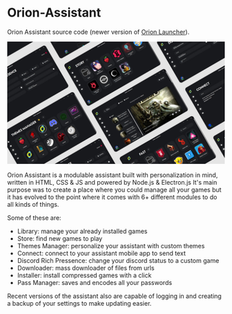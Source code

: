 # Orion-Assistant
Orion Assistant source code (newer version of [Orion Launcher](https://github.com/BOTPanzer/Orion-Launcher)).

<img src="https://github.com/BOTPanzer/Pancoverse/blob/main/Data/Images/Projects/assPC.jpg">

Orion Assistant is a modulable assistant built with personalization in mind, written in HTML, CSS & JS and powered by Node.js & Electron.js
It's main purpose was to create a place where you could manage all your games but it has evolved to the point where it comes with 6+ different modules to do all kinds of things.

Some of these are:
- Library: manage your already installed games
- Store: find new games to play
- Themes Manager: personalize your assistant with custom themes
- Connect: connect to your assistant mobile app to send text
- Discord Rich Pressence: change your discord status to a custom game 
- Downloader: mass downloader of files from urls
- Installer: install compressed games with a click
- Pass Manager: saves and encodes all your passwords

Recent versions of the assistant also are capable of logging in and creating a backup of your settings to make updating easier.

